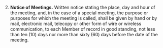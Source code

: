 2. **Notice of Meetings.** Written notice stating the place, day and hour of the meeting, and, in the case of a special meeting, the purpose or purposes for which the meeting is called, shall be given by hand or by mail, electronic mail, telecopy or other form of wire or wireless communication, to each Member of record in good standing, not less than ten (10) days nor more than sixty (60) days before the date of the meeting.